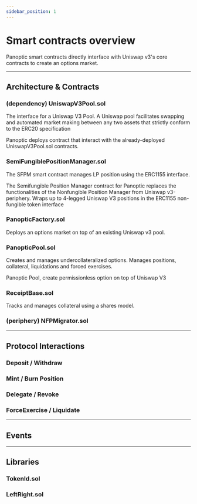 ```yaml
---
sidebar_position: 1
---
```

# Smart contracts overview
Panoptic smart contracts directly interface with Uniswap v3's core contracts to create an options market.

---

## Architecture & Contracts

### (dependency) UniswapV3Pool.sol
The interface for a Uniswap V3 Pool. A Uniswap pool facilitates swapping and automated market making between any two assets that strictly conform to the ERC20 specification

Panoptic deploys contract that interact with the already-deployed UniswapV3Pool.sol contracts.

### SemiFungiblePositionManager.sol
The SFPM smart contract manages LP position using the ERC1155 interface.

The Semifungible Position Manager contract for Panoptic replaces the functionalities of the Nonfungible Position Manager from Uniswap v3-periphery. Wraps up to 4-legged Uniswap V3 positions in the ERC1155 non-fungible token interface

### PanopticFactory.sol
Deploys an options market on top of an existing Uniswap v3 pool.


### PanopticPool.sol
Creates and manages undercollateralized options. Manages positions, collateral, liquidations and forced exercises.

Panoptic Pool, create permissionless option on top of Uniswap V3


### ReceiptBase.sol
Tracks and manages collateral using a shares model.

### (periphery) NFPMigrator.sol

---


## Protocol Interactions

### Deposit / Withdraw

### Mint / Burn Position

### Delegate / Revoke

### ForceExercise / Liquidate


---

## Events



---

## Libraries

### TokenId.sol

### LeftRight.sol

